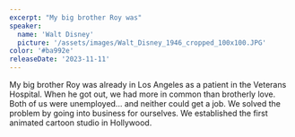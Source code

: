 ```yaml
---
excerpt: "My big brother Roy was"
speaker:
  name: 'Walt Disney'
  picture: '/assets/images/Walt_Disney_1946_cropped_100x100.JPG'
color: '#ba992e'
releaseDate: '2023-11-11'
---
```

My big brother Roy was already in Los Angeles as a patient in the Veterans Hospital. When he got out, we had more in common than brotherly love. Both of us were unemployed... and neither could get a job. We solved the problem by going into business for ourselves. We established the first animated cartoon studio in Hollywood.